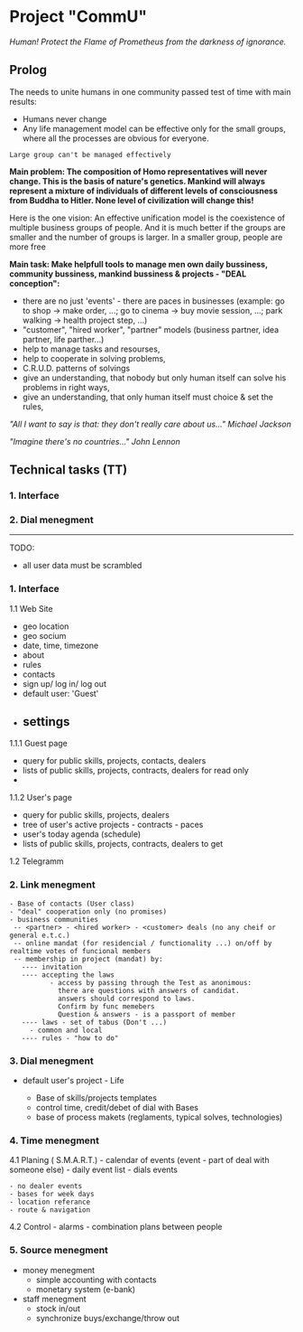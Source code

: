 # Project "CommU"
*Human!
       Protect the Flame of Prometheus from the darkness of ignorance.*

## Prolog
The needs to unite humans in one community passed test of time with main results:
- Humans never change
- Any life management model can be effective only for the small groups, where all the processes are obvious for everyone.

```
Large group can't be managed effectively
```
**Main problem:
The composition of Homo representatives will never change. This is the basis of nature's genetics.
Mankind will always represent a mixture of individuals of different levels of consciousness from Buddha to Hitler.
None level of civilization will change this!**

Here is the one vision:
An effective unification model is the coexistence of multiple business groups of people.
And it is much better if the groups are smaller and the number of groups is larger.
In a smaller group, people are more free


**Main task: Make helpfull tools to manage men own daily bussiness, community bussiness, mankind bussiness & projects - "DEAL conception":**
- there are no just 'events' - there are paces in businesses (example: go to shop -> make order, ...; go to cinema -> buy movie session, ...; park walking -> health project step, ...)
- "customer", "hired worker", "partner" models (business partner, idea partner, life parther...)
- help to manage tasks and resourses,
- help to cooperate in solving problems,
- C.R.U.D. patterns of solvings
- give an understanding, that nobody but only human itself can solve his problems in right ways,
- give an understanding, that only human itself must choice & set the rules,


*"All I want to say is that: they don't really care about us..."*
*Michael Jackson*

*"Imagine there's no countries..."*
*John Lennon*

## Technical tasks (TT)
### 1. Interface

  


### 2. Dial menegment






---
TODO:
- all user data must be scrambled

### 1. Interface
1.1 Web Site
- geo location
- geo socium
- date, time, timezone
- about
- rules
- contacts
- sign up/ log in/ log out
- default user: 'Guest'
- settings
    - 
1.1.1 Guest page
- query for public skills, projects, contacts, dealers
- lists of public skills, projects, contracts, dealers for read only
- 
1.1.2 User's page
- query for public skills, projects, dealers
- tree of user's active projects - contracts - paces
- user's today agenda (schedule)
- lists of public skills, projects, contracts, dealers to get

1.2 Telegramm

### 2. Link menegment
    - Base of contacts (User class)
    - "deal" cooperation only (no promises)
    - business communities
     -- <partner> - <hired worker> - <customer> deals (no any cheif or general e.t.c.)
     -- online mandat (for residencial / functionality ...) on/off by realtime votes of funcional members
     -- membership in project (mandat) by:
       ---- invitation
       ---- accepting the laws
              - access by passing through the Test as anonimous: 
                there are questions with answers of candidat.
                answers should correspond to laws.
                Confirm by func memebers
                Question & answers - is a passport of member
       ---- laws - set of tabus (Don't ...)
         - common and local
       ---- rules - "how to do"

### 3. Dial menegment
- default user's project - Life

    - Base of skills/projects templates
    - control time, credit/debet of dial with Bases
    - base of process makets (reglaments, typical solves, technologies)

### 4. Time menegment
4.1 Planing ( S.M.A.R.T.)
    - calendar of events (event - part of deal with someone else)
    - daily event list
    - dials events

    - no dealer events
    - bases for week days
    - location referance
    - route & navigation
4.2 Control
    - alarms
    - combination plans between people

### 5. Source menegment
   - money menegment
     - simple accounting with contacts
     - monetary system (e-bank) 
   - staff menegment
     - stock in/out
     - synchronize buys/exchange/throw out
